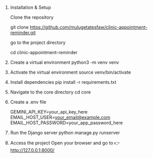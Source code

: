 1. Installation & Setup

   Clone the repository

   git clone https://github.com/mulugetatesfaw/clinic-appointment-reminder.git
 
   go to the project directory
   
   cd clinic-appointment-reminder

3. Create a virtual environment
   python3 -m venv venv
4. Activate the virtual environment
  source venv/bin/activate
5. Install dependencies
   pip install -r requirements.txt

6. Navigate to the core directory
    cd core
7. Create a .env file

   
   GEMINI_API_KEY=your_api_key_here
   EMAIL_HOST_USER=your_email@example.com
   EMAIL_HOST_PASSWORD=your_app_password_here
   
8. Run the Django server
    python manage.py runserver
    
9. Access the project
     Open your browser and go to
   👉 http://127.0.0.1:8000/




